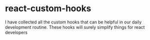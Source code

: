 # react-custom-hooks

I have collected all the custom hooks that can be helpful in our daily development routine. These hooks will surely simplify things for react developers
